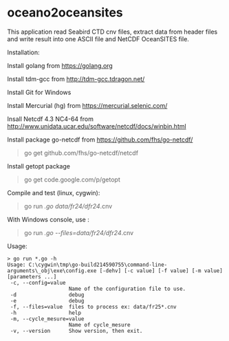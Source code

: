 # oceano2oceansites

This application read Seabird CTD cnv files, extract data from header files and write result into one ASCII file and NetCDF OceanSITES file.

Installation:

Install golang from https://golang.org

Install tdm-gcc from http://tdm-gcc.tdragon.net/

Install Git for Windows

Install Mercurial (hg) from https://mercurial.selenic.com/

Insall Netcdf 4.3 NC4-64 from http://www.unidata.ucar.edu/software/netcdf/docs/winbin.html

Install package go-netcdf from https://github.com/fhs/go-netcdf/
> go get github.com/fhs/go-netcdf/netcdf

Install getopt package
> go get code.google.com/p/getopt

Compile and test (linux, cygwin):
> go run *.go data/fr24/dfr24*.cnv 

With Windows console, use :
> go run *.go --files=data/fr24/dfr24*.cnv 

Usage:
```
> go run *.go -h
Usage: C:\cygwin\tmp\go-build214590755\command-line-arguments\_obj\exe\config.exe [-dehv] [-c value] [-f value] [-m value] [parameters ...]
 -c, --config=value
                    Name of the configuration file to use.
 -d                 debug
 -e                 debug
 -f, --files=value  files to process ex: data/fr25*.cnv
 -h                 help
 -m, --cycle_mesure=value
                    Name of cycle_mesure
 -v, --version      Show version, then exit.
```






